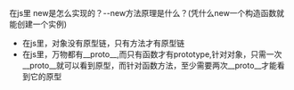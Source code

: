 在js里 new是怎么实现的？--new方法原理是什么？(凭什么new一个构造函数就能创建一个实例)
- 在js里，对象没有原型链，只有方法才有原型链
- 在js里，万物都有__proto__,而只有函数才有prototype,针对对象，只需一次__proto__就可以看到原型，而针对函数方法，至少需要两次__proto__才能看到它的原型